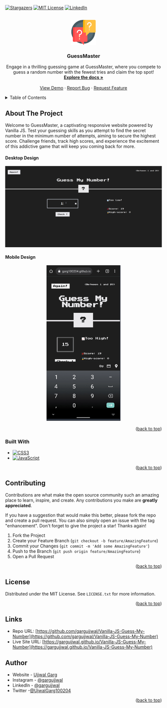<!-- Improved compatibility of back to top link: See: https://github.com/othneildrew/Best-README-Template/pull/73 -->

<a id="readme-top"></a>

<!-- PROJECT SHIELDS -->

[![Stargazers][stars-shield]][stars-url]
[![MIT License][license-shield]][license-url]
[![LinkedIn][linkedin-shield]][linkedin-url]

<!-- PROJECT LOGO -->
<br />
<div align="center">
  <a href="https://github.com/gargujjwal/Vanilla-JS-Guess-My-Number">
    <img src="./images/logo.png" alt="Logo" width="80" height="80">
  </a>

<h3 align="center">GuessMaster</h3>

  <p align="center">
    Engage in a thrilling guessing game at GuessMaster, where you compete to guess a random number with the fewest tries and claim the top spot!
    <br />
    <a href="https://github.com/gargujjwal/Vanilla-JS-Guess-My-Number"><strong>Explore the docs »</strong></a>
    <br />
    <br />
    <a href="https://gargujjwal.github.io/Vanilla-JS-Guess-My-Number">View Demo</a>
    ·
    <a href="https://github.com/gargujjwal/Vanilla-JS-Guess-My-Number/issues">Report Bug</a>
    ·
    <a href="https://github.com/gargujjwal/Vanilla-JS-Guess-My-Number/issues">Request Feature</a>
  </p>
</div>

<!-- TABLE OF CONTENTS -->
<details>
  <summary>Table of Contents</summary>
  <ol>
    <li>
      <a href="#about-the-project">About The Project</a>
      <ul>
        <li><a href="#built-with">Built With</a></li>
      </ul>
    </li>
    <li><a href="#contributing">Contributing</a></li>
    <li><a href="#license">License</a></li>
    <li><a href="#contact">Author</a></li>
  </ol>
</details>

<!-- ABOUT THE PROJECT -->

## About The Project

Welcome to GuessMaster, a captivating responsive website powered by Vanilla JS. Test your guessing skills as you attempt to find the secret number in the minimum number of attempts, aiming to secure the highest score. Challenge friends, track high scores, and experience the excitement of this addictive game that will keep you coming back for more.

#### Desktop Design

<p align="center">
  <img src="./images/desktop-view.gif" alt="desktop view" width="600"  />
</p>

#### Mobile Design

<p align="center">
 <img src="./images/mobile-view.gif" alt="mobile view" height="500" />
</p>

<p align="right">(<a href="#readme-top">back to top</a>)</p>

### Built With

- [![CSS3][css3-shield]][css3-url]
- [![JavaScript][js-sheild]][javascript-url]

<p align="right">(<a href="#readme-top">back to top</a>)</p>

<!-- CONTRIBUTING -->

## Contributing

Contributions are what make the open source community such an amazing place to learn, inspire, and create. Any contributions you make are **greatly appreciated**.

If you have a suggestion that would make this better, please fork the repo and create a pull request. You can also simply open an issue with the tag "enhancement".
Don't forget to give the project a star! Thanks again!

1. Fork the Project
2. Create your Feature Branch (`git checkout -b feature/AmazingFeature`)
3. Commit your Changes (`git commit -m 'Add some AmazingFeature'`)
4. Push to the Branch (`git push origin feature/AmazingFeature`)
5. Open a Pull Request

<p align="right">(<a href="#readme-top">back to top</a>)</p>

<!-- LICENSE -->

## License

Distributed under the MIT License. See `LICENSE.txt` for more information.

<p align="right">(<a href="#readme-top">back to top</a>)</p>

## Links

- Repo URL: [https://github.com/gargujjwal/Vanilla-JS-Guess-My-Number](https://github.com/gargujjwal/Vanilla-JS-Guess-My-Number)
- Live Site URL: [https://gargujjwal.github.io/Vanilla-JS-Guess-My-Number](https://gargujjwal.github.io/Vanilla-JS-Guess-My-Number)

<!-- AUTHOR -->

## Author

- Website - [Ujjwal Garg](https://ujjwal-new-portfolio.vercel.app/)
- Instagram - [@gargujjwal](https://www.instagram.com/gargujjwal/)
- LinkedIn - [@gargujjwal](https://www.linkedin.com/in/gargujjwal04/)
- Twitter -[@UjwalGarg100204](https://twitter.com/UjwalGarg100204)

<p align="right">(<a href="#readme-top">back to top</a>)</p>

<!-- MARKDOWN LINKS & IMAGES -->
<!-- https://www.markdownguide.org/basic-syntax/#reference-style-links -->

[stars-shield]: https://img.shields.io/github/stars/gargujjwal/Vanilla-JS-Guess-My-Number.svg?style=for-the-badge
[stars-url]: https://github.com/gargujjwal/Vanilla-JS-Guess-My-Number/stargazers
[license-shield]: https://img.shields.io/github/license/gargujjwal/Vanilla-JS-Guess-My-Number.svg?style=for-the-badge
[license-url]: https://github.com/gargujjwal/Vanilla-JS-Guess-My-Number/blob/master/LICENSE.txt
[linkedin-shield]: https://img.shields.io/badge/-LinkedIn-black.svg?style=for-the-badge&logo=linkedin&colorB=555
[linkedin-url]: https://www.linkedin.com/in/gargujjwal04
[css3-shield]: https://img.shields.io/badge/CSS3-1572B6?style=for-the-badge&logo=css3&logoColor=white
[css3-url]: https://www.tutorialspoint.com/css/css3_tutorial.htm
[js-sheild]: https://img.shields.io/badge/JavaScript-F7DF1E?style=for-the-badge&logo=javascript&logoColor=black
[javascript-url]: https://developer.mozilla.org/en-US/docs/Web/JavaScript
